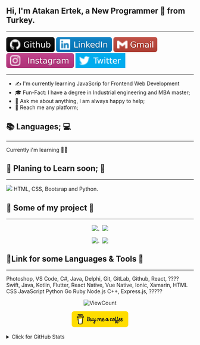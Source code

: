 ## **Hi, I'm Atakan Ertek, a New Programmer 🚀 from Turkey.**
---
[![github](https://raw.githubusercontent.com/Overated/Fae/49bb58fa24d5550307de9ec7116c7502023524fc/images/-Github-000.svg)](https://github.com/Overated) 
[![linked-in](https://raw.githubusercontent.com/Overated/Fae/49bb58fa24d5550307de9ec7116c7502023524fc/images/-LinkedIn-blue.svg)](https://www.linkedin.com/in/atakan-ertek-4a728550/)
[![gmail](https://raw.githubusercontent.com/Overated/Fae/49bb58fa24d5550307de9ec7116c7502023524fc/images/-Gmail-c14438.svg)](mailto:faertek123@gmail.com) 
[![instagram](https://raw.githubusercontent.com/Overated/Fae/b4b83a4df5cbda212591bc3088bcb7d1147344ba/images/instagram.svg)](https://www.instagram.com/atakannnnnn/)
[![twitter](https://raw.githubusercontent.com/Overated/Fae/49bb58fa24d5550307de9ec7116c7502023524fc/images/-Twitter-blue.svg)](https://twitter.com/atakanertek3)

----

* ✍️ I'm currently learning JavaScrip for Frontend Web Development
* 🎓 Fun-Fact: I have a degree in Industrial engineering and MBA master;
* 💬 Ask me about anything, I am always happy to help;
* 📧 Reach me any platform;

## 📚 **Languages;** 💻
---
Currently i'm learning 👨‍💻

## 📅 **Planing to Learn soon;** 🚧
---
<a href="https://www.javascript.com/" title="JavaScript"><img src="icons/drupal.png" /></a>
HTML, 
CSS, 
Bootsrap and 
Python.


## 💼 **Some of my project** 📌
---
<p align="center">
    <a href="https://github.com/Overated/kodluyoruzilkrepo">
    <img width='42%' align="center"src="https://github-readme-stats.vercel.app/api/pin/?username=overated&repo=kodluyoruzilkrepo&border_color=02D892&bg_color=0D1117&title_color=C9D1D9&text_color=8B949E&icon_color=02D892" />
    </a>
    <span>&nbsp;</span>
    <a href="https://github.com/Overated/Insertion-Sort-Projesi">
    <img width='49%'align="center"src="https://github-readme-stats.vercel.app/api/pin/?username=overated&repo=Insertion-Sort-Projesi&border_color=02D892&bg_color=0D1117&title_color=C9D1D9&text_color=8B949E&icon_color=02D892" />
</p>

<p align="center">
    <a href="https://github.com/Overated/Binary-Search-Tree-Projesi">
    <img width='44%' align="center"src="https://github-readme-stats.vercel.app/api/pin/?username=Overated&repo=Binary-Search-Tree-Projesi&border_color=02D892&bg_color=0D1117&title_color=C9D1D9&text_color=8B949E&icon_color=02D892" />
    </a>
    </a>
    <span>&nbsp;</span>
    <a href="https://github.com/Overated/Merge-Sort-Projesi">
    <img width='49%' align="center"src="https://github-readme-stats.vercel.app/api/pin/?username=Overated&repo=Merge-Sort-Projesi&border_color=02D892&bg_color=0D1117&title_color=C9D1D9&text_color=8B949E&icon_color=02D892" />
    </a>
</p>


## 🔗**Link for some Languages & Tools** 🔗
---
Photoshop, 
VS Code,
C#,
Java,
Delphi,
Git, 
GitLab, 
Github,
React, ????
Swift,
Java, 
Kotlin, 
Flutter, 
React Native, 
Vue Native, 
Ionic, 
Xamarin,
HTML
CSS
JavaScript
Python
Go
Ruby
Node.js
C++, 
Express.js, ?????

<!-- Your hits or visitors
site: http://hits.dwyl.com or https://visitor-badge.glitch.me
Both apis are in trouble due to the number of requests, if you know any other to register visitors, great
-->

<p align="center">
    <img alt="ViewCount" src=https://visitor-badge.glitch.me/badge?page_id=Overated&left_color=grey&right_color=green />
</p>

<p align="center">
    <a href="https://www.buymeacoffee.com/faertek1236" target="_blank">
      <img width="30%" alt="Buy me a coffee" src="https://raw.githubusercontent.com/Overated/Fae/master/images/buymecoffee.png"/>
    </a>
</p>


<details>
<summary>Click for GitHub Stats</summary>
<p align="center">
    <img alt = "GitHub Stats" src="https://github-readme-stats.vercel.app/api?username=Overated&show_icons=true&hide=issues&icon_color=000000&hide_border=true&title_color=5391FE&text_color=555">
    <br>
    
</p>
</details>
